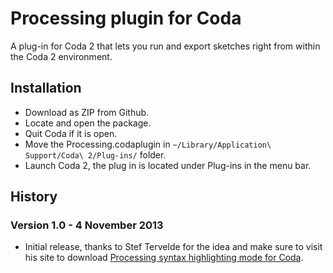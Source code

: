 Processing plugin for Coda
==========================

A plug-in for Coda 2 that lets you run and export sketches right from within the Coda 2 environment.

Installation
------------

* Download as ZIP from Github.
* Locate and open the package. 
* Quit Coda if it is open.
* Move the Processing.codaplugin in `~/Library/Application\ Support/Coda\ 2/Plug-ins/` folder.
* Launch Coda 2, the plug in is located under Plug-ins in the menu bar.

History
-------

### Version 1.0 - 4 November 2013
* Initial release, thanks to Stef Tervelde for the idea and make sure to visit his site to download [Processing syntax highlighting mode for Coda](http://processing.steftervelde.nl).
